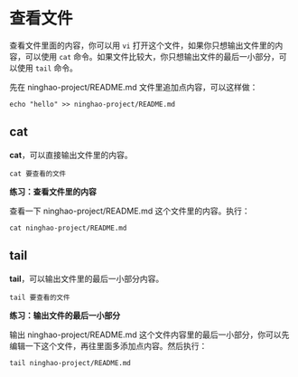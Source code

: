 # 查看文件

查看文件里面的内容，你可以用 `vi` 打开这个文件，如果你只想输出文件里的内容，可以使用 `cat` 命令。如果文件比较大，你只想输出文件的最后一小部分，可以使用 `tail` 命令。

先在 ninghao-project/README.md 文件里追加点内容，可以这样做：

```
echo "hello" >> ninghao-project/README.md
```

## cat

**cat**，可以直接输出文件里的内容。

```
cat 要查看的文件
```

**练习：查看文件里的内容**

查看一下 ninghao-project/README.md 这个文件里的内容。执行：

```
cat ninghao-project/README.md
```

## tail

**tail**，可以输出文件里的最后一小部分内容。

```
tail 要查看的文件
```

**练习：输出文件的最后一小部分**

输出 ninghao-project/README.md 这个文件内容里的最后一小部分，你可以先编辑一下这个文件，再往里面多添加点内容。然后执行：

```
tail ninghao-project/README.md
```



